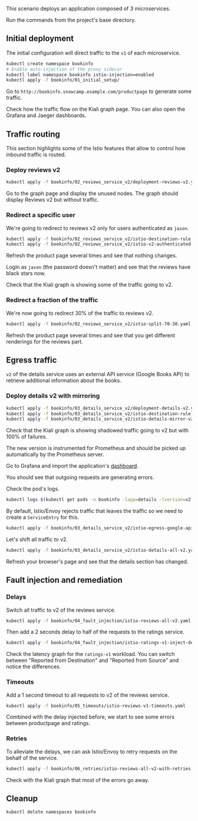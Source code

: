 This scenario deploys an application composed of 3 microservices. 

Run the commands from the project's base directory.

## Initial deployment

The initial configuration will direct traffic to the `v1` of each microservice.

```bash
kubectl create namespace bookinfo
# Enable auto-injection of the proxy sidecar
kubectl label namespace bookinfo istio-injection=enabled
kubectl apply -f bookinfo/01_initial_setup/
```

Go to `http://bookinfo.snowcamp.example.com/productpage` to generate some traffic.

Check how the traffic flow on the Kiali graph page. You can also open the Grafana and Jaeger dashboards.

## Traffic routing

This section highlights some of the Istio features that allow to control how inbound traffic is routed.

### Deploy reviews v2

```bash
kubectl apply -f bookinfo/02_reviews_service_v2/deployment-reviews-v2.yaml
```

Go to the graph page and display the unused nodes. The graph should display Reviews v2 but without traffic.

### Redirect a specific user

We're going to redirect to reviews v2 only for users authenticated as `jason`.

```bash
kubectl apply -f bookinfo/02_reviews_service_v2/istio-destination-rule.yaml
kubectl apply -f bookinfo/02_reviews_service_v2/istio-v2-authenticated-users.yaml
```

Refresh the product page several times and see that nothing changes.

Login as `jason` (the password doesn't matter) and see that the reviews have black stars now.

Check that the Kiali graph is showing some of the traffic going to v2.

### Redirect a fraction of the traffic

We're now going to redirect 30% of the traffic to reviews v2.

```bash
kubectl apply -f bookinfo/02_reviews_service_v2/istio-split-70-30.yaml
```

Refresh the product page several times and see that you get different renderings for the reviews part.

## Egress traffic

`v2` of the details service uses an external API service (Google Books API) to retrieve additional information about the books.

### Deploy details v2 with mirroring

```bash
kubectl apply -f bookinfo/03_details_service_v2/deployment-details-v2.yaml
kubectl apply -f bookinfo/03_details_service_v2/istio-destination-rule.yaml
kubectl apply -f bookinfo/03_details_service_v2/istio-details-mirror-v2.yaml
```

Check that the Kiali graph is showing shadowed traffic going to v2 but with 100% of failures.

The new version is instrumented for Prometheus and should be picked up automatically by the Prometheus server.

Go to Grafana and import the application's [dashboard](https://raw.githubusercontent.com/simonpasquier/snowcamp-io-kiali/master/bookinfo/03_details_service_v2/details_dashboard.json).

You should see that outgoing requests are generating errors.

Check the pod's logs.

```bash
kubectl logs $(kubectl get pods -n bookinfo -lapp=details -lversion=v2 -o=jsonpath="{.items[0].metadata.name}") -n bookinfo -c details --tail 300
```

By default, Istio/Envoy rejects traffic that leaves the traffic so we need to create a `ServiceEntry` for this.

```bash
kubectl apply -f bookinfo/03_details_service_v2/istio-egress-google-api.yaml
```

Let's shift all traffic to v2.

```bash
kubectl apply -f bookinfo/03_details_service_v2/istio-details-all-v2.yaml
```

Refresh your browser's page and see that the details section has changed.

## Fault injection and remediation

### Delays

Switch all traffic to v2 of the reviews service.

```bash
kubectl apply -f bookinfo/04_fault_injection/istio-reviews-all-v2.yaml
```

Then add a 2 seconds delay to half of the requests to the ratings service.

```bash
kubectl apply -f bookinfo/04_fault_injection/istio-ratings-v1-inject-delay.yaml
```

Check the latency graph for the `ratings-v1` workload. You can switch between "Reported from Destination" and "Reported from Source" and notice the differences.

### Timeouts

Add a 1 second timeout to all requests to v2 of the reviews service.

```bash
kubectl apply -f bookinfo/05_timeouts/istio-reviews-v1-timeouts.yaml
```

Combined with the delay injected before, we start to see some errors between productpage and ratings.


### Retries

To alleviate the delays, we can ask Istio/Envoy to retry requests on the behalf of the service.

```bash
kubectl apply -f bookinfo/06_retries/istio-reviews-all-v2-with-retries.yaml
```

Check with the Kiali graph that most of the errors go away.

## Cleanup

```bash
kubectl delete namespaces bookinfo
```
